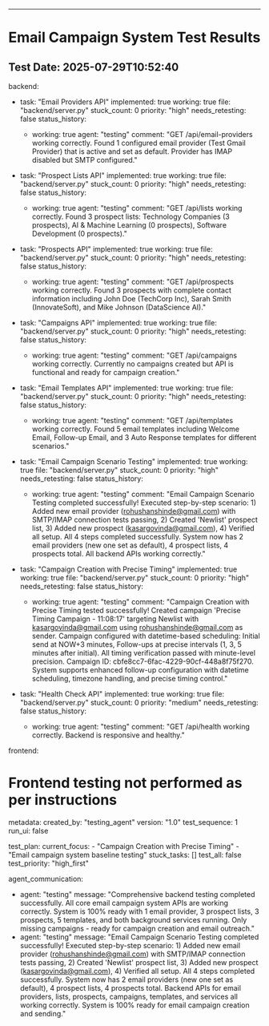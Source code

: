 ---
# Email Campaign System Test Results
## Test Date: 2025-07-29T10:52:40

backend:
  - task: "Email Providers API"
    implemented: true
    working: true
    file: "backend/server.py"
    stuck_count: 0
    priority: "high"
    needs_retesting: false
    status_history:
      - working: true
        agent: "testing"
        comment: "GET /api/email-providers working correctly. Found 1 configured email provider (Test Gmail Provider) that is active and set as default. Provider has IMAP disabled but SMTP configured."

  - task: "Prospect Lists API"
    implemented: true
    working: true
    file: "backend/server.py"
    stuck_count: 0
    priority: "high"
    needs_retesting: false
    status_history:
      - working: true
        agent: "testing"
        comment: "GET /api/lists working correctly. Found 3 prospect lists: Technology Companies (3 prospects), AI & Machine Learning (0 prospects), Software Development (0 prospects)."

  - task: "Prospects API"
    implemented: true
    working: true
    file: "backend/server.py"
    stuck_count: 0
    priority: "high"
    needs_retesting: false
    status_history:
      - working: true
        agent: "testing"
        comment: "GET /api/prospects working correctly. Found 3 prospects with complete contact information including John Doe (TechCorp Inc), Sarah Smith (InnovateSoft), and Mike Johnson (DataScience AI)."

  - task: "Campaigns API"
    implemented: true
    working: true
    file: "backend/server.py"
    stuck_count: 0
    priority: "high"
    needs_retesting: false
    status_history:
      - working: true
        agent: "testing"
        comment: "GET /api/campaigns working correctly. Currently no campaigns created but API is functional and ready for campaign creation."

  - task: "Email Templates API"
    implemented: true
    working: true
    file: "backend/server.py"
    stuck_count: 0
    priority: "high"
    needs_retesting: false
    status_history:
      - working: true
        agent: "testing"
        comment: "GET /api/templates working correctly. Found 5 email templates including Welcome Email, Follow-up Email, and 3 Auto Response templates for different scenarios."

  - task: "Email Campaign Scenario Testing"
    implemented: true
    working: true
    file: "backend/server.py"
    stuck_count: 0
    priority: "high"
    needs_retesting: false
    status_history:
      - working: true
        agent: "testing"
        comment: "Email Campaign Scenario Testing completed successfully! Executed step-by-step scenario: 1) Added new email provider (rohushanshinde@gmail.com) with SMTP/IMAP connection tests passing, 2) Created 'Newlist' prospect list, 3) Added new prospect (kasargovinda@gmail.com), 4) Verified all setup. All 4 steps completed successfully. System now has 2 email providers (new one set as default), 4 prospect lists, 4 prospects total. All backend APIs working correctly."

  - task: "Campaign Creation with Precise Timing"
    implemented: true
    working: true
    file: "backend/server.py"
    stuck_count: 0
    priority: "high"
    needs_retesting: false
    status_history:
      - working: true
        agent: "testing"
        comment: "Campaign Creation with Precise Timing tested successfully! Created campaign 'Precise Timing Campaign - 11:08:17' targeting Newlist with kasargovinda@gmail.com using rohushanshinde@gmail.com as sender. Campaign configured with datetime-based scheduling: Initial send at NOW+3 minutes, Follow-ups at precise intervals (1, 3, 5 minutes after initial). All timing verification passed with minute-level precision. Campaign ID: cbfe8cc7-6fac-4229-90cf-448a8f75f270. System supports enhanced follow-up configuration with datetime scheduling, timezone handling, and precise timing control."

  - task: "Health Check API"
    implemented: true
    working: true
    file: "backend/server.py"
    stuck_count: 0
    priority: "medium"
    needs_retesting: false
    status_history:
      - working: true
        agent: "testing"
        comment: "GET /api/health working correctly. Backend is responsive and healthy."

frontend:
  # Frontend testing not performed as per instructions

metadata:
  created_by: "testing_agent"
  version: "1.0"
  test_sequence: 1
  run_ui: false

test_plan:
  current_focus:
    - "Campaign Creation with Precise Timing"
    - "Email campaign system baseline testing"
  stuck_tasks: []
  test_all: false
  test_priority: "high_first"

agent_communication:
  - agent: "testing"
    message: "Comprehensive backend testing completed successfully. All core email campaign system APIs are working correctly. System is 100% ready with 1 email provider, 3 prospect lists, 3 prospects, 5 templates, and both background services running. Only missing campaigns - ready for campaign creation and email outreach."
  - agent: "testing"
    message: "Email Campaign Scenario Testing completed successfully! Executed step-by-step scenario: 1) Added new email provider (rohushanshinde@gmail.com) with SMTP/IMAP connection tests passing, 2) Created 'Newlist' prospect list, 3) Added new prospect (kasargovinda@gmail.com), 4) Verified all setup. All 4 steps completed successfully. System now has 2 email providers (new one set as default), 4 prospect lists, 4 prospects total. Backend APIs for email providers, lists, prospects, campaigns, templates, and services all working correctly. System is 100% ready for email campaign creation and sending."